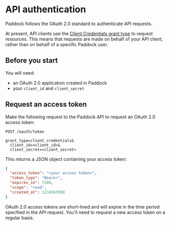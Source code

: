 # API authentication

Paddock follows the OAuth 2.0 standard to authenticate API requests.

At present, API clients use the [Client Credentials grant type][client-credentials] to request resources. This means that requests are made on behalf of your API client, rather than on behalf of a specific Paddock user.


## Before you start

You will need:

* an OAuth 2.0 application created in Paddock
* your `client_id` and `client_secret`


## Request an access token

Make the following request to the Paddock API to request an OAuth 2.0 access token:

```
POST /oauth/token

grant_type=client_credentials&
  client_id=<client_id>&
  client_secret=<client_secret>
```

This returns a JSON object containing your access token:

```json
{
  "access_token": "<your access token>",
  "token_type": "Bearer",
  "expires_in": 7200,
  "scope": "read",
  "created_at": 1234567890
}
```

OAuth 2.0 access tokens are short-lived and will expire in the time period specified in the API request. You'll need to request a new access token on a regular basis.


[client-credentials]: https://www.oauth.com/oauth2-servers/access-tokens/client-credentials/
